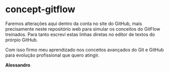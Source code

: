 # concept-gitflow

Faremos alterações aqui dentro da conta no site do GitHub, mais precisamente neste repositório web para simular os conceitos do GitFlow treinados.
Para tanto escrevi estas linhas diretas no editor de textos do prórpio GitHub.

Com isso firmo meu aprendizado nos conceitos avançados do Git e GitHub para evolução profissional que quero atingir.

**Alessandro**
